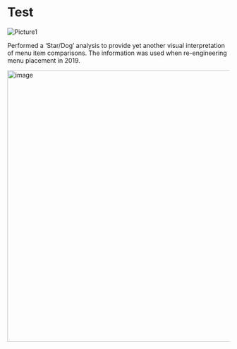 # Test

![Picture1](https://user-images.githubusercontent.com/99771564/171089232-518a0227-ce85-4046-bf3e-c9a4d9850521.png)

Performed a ‘Star/Dog’ analysis to provide yet another visual interpretation of menu item comparisons. The information was used when re-engineering menu placement in 2019.


<img width="616" alt="image" src="https://user-images.githubusercontent.com/99771564/171295089-a7d57851-bc33-4e82-829e-912c872595bb.png">
